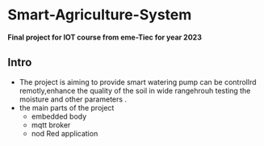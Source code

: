 # Smart-Agriculture-System
**Final project for IOT course from **eme-Tiec** for year 2023** 
## Intro
* The project is aiming to provide smart watering pump can be controllrd remotly,enhance the quality of the soil in wide rangehrouh testing the moisture and other parameters .
* the main parts of the project
  * embedded body
  * mqtt broker
  * nod Red application
